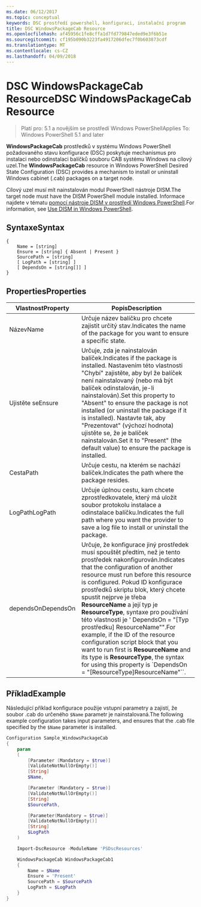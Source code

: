```yaml
---
ms.date: 06/12/2017
ms.topic: conceptual
keywords: DSC prostředí powershell, konfiguraci, instalační program
title: DSC WindowsPackageCab Resource
ms.openlocfilehash: af45956c1fe8cffa1d7fd779847eded9e3f6b51e
ms.sourcegitcommit: cf195b090b3223fa4917206dfec7f0b603873cdf
ms.translationtype: MT
ms.contentlocale: cs-CZ
ms.lasthandoff: 04/09/2018
---
```

# <a name="dsc-windowspackagecab-resource"></a><span data-ttu-id="28a8a-103">DSC WindowsPackageCab Resource</span><span class="sxs-lookup"><span data-stu-id="28a8a-103">DSC WindowsPackageCab Resource</span></span>

> <span data-ttu-id="28a8a-104">Platí pro: 5.1 a novějším se prostředí Windows PowerShell</span><span class="sxs-lookup"><span data-stu-id="28a8a-104">Applies To: Windows PowerShell 5.1 and later</span></span>

<span data-ttu-id="28a8a-105">**WindowsPackageCab** prostředků v systému Windows PowerShell požadovaného stavu konfigurace (DSC) poskytuje mechanismus pro instalaci nebo odinstalaci balíčků souboru CAB systému Windows na cílový uzel.</span><span class="sxs-lookup"><span data-stu-id="28a8a-105">The **WindowsPackageCab** resource in Windows PowerShell Desired State Configuration (DSC) provides a mechanism to install or uninstall Windows cabinet (.cab) packages on a target node.</span></span>

<span data-ttu-id="28a8a-106">Cílový uzel musí mít nainstalován modul PowerShell nástroje DISM.</span><span class="sxs-lookup"><span data-stu-id="28a8a-106">The target node must have the DISM PowerShell module installed.</span></span> <span data-ttu-id="28a8a-107">Informace najdete v tématu [pomocí nástroje DISM v prostředí Windows PowerShell](https://msdn.microsoft.com/en-us/windows/hardware/commercialize/manufacture/desktop/use-dism-in-windows-powershell-s14).</span><span class="sxs-lookup"><span data-stu-id="28a8a-107">For information, see [Use DISM in Windows PowerShell](https://msdn.microsoft.com/en-us/windows/hardware/commercialize/manufacture/desktop/use-dism-in-windows-powershell-s14).</span></span>


## <a name="syntax"></a><span data-ttu-id="28a8a-108">Syntaxe</span><span class="sxs-lookup"><span data-stu-id="28a8a-108">Syntax</span></span>

```
{
    Name = [string]
    Ensure = [string] { Absent | Present }
    SourcePath = [string]
    [ LogPath = [string] ]
    [ DependsOn = [string[]] ]
}
```

## <a name="properties"></a><span data-ttu-id="28a8a-109">Properties</span><span class="sxs-lookup"><span data-stu-id="28a8a-109">Properties</span></span>

|  <span data-ttu-id="28a8a-110">Vlastnost</span><span class="sxs-lookup"><span data-stu-id="28a8a-110">Property</span></span>  |  <span data-ttu-id="28a8a-111">Popis</span><span class="sxs-lookup"><span data-stu-id="28a8a-111">Description</span></span>   |
|---|---|
| <span data-ttu-id="28a8a-112">Název</span><span class="sxs-lookup"><span data-stu-id="28a8a-112">Name</span></span>| <span data-ttu-id="28a8a-113">Určuje název balíčku pro chcete zajistit určitý stav.</span><span class="sxs-lookup"><span data-stu-id="28a8a-113">Indicates the name of the package for you want to ensure a specific state.</span></span>|
| <span data-ttu-id="28a8a-114">Ujistěte se</span><span class="sxs-lookup"><span data-stu-id="28a8a-114">Ensure</span></span>| <span data-ttu-id="28a8a-115">Určuje, zda je nainstalován balíček.</span><span class="sxs-lookup"><span data-stu-id="28a8a-115">Indicates if the package is installed.</span></span> <span data-ttu-id="28a8a-116">Nastavením této vlastnosti "Chybí" zajistěte, aby byl že balíček není nainstalovaný (nebo má být balíček odinstalován, je-li nainstalován).</span><span class="sxs-lookup"><span data-stu-id="28a8a-116">Set this property to "Absent" to ensure the package is not installed (or uninstall the package if it is installed).</span></span> <span data-ttu-id="28a8a-117">Nastavte tak, aby "Prezentovat" (výchozí hodnota) ujistěte se, že je balíček nainstalován.</span><span class="sxs-lookup"><span data-stu-id="28a8a-117">Set it to "Present" (the default value) to ensure the package is installed.</span></span>|
| <span data-ttu-id="28a8a-118">Cesta</span><span class="sxs-lookup"><span data-stu-id="28a8a-118">Path</span></span>| <span data-ttu-id="28a8a-119">Určuje cestu, na kterém se nachází balíček.</span><span class="sxs-lookup"><span data-stu-id="28a8a-119">Indicates the path where the package resides.</span></span>|
| <span data-ttu-id="28a8a-120">LogPath</span><span class="sxs-lookup"><span data-stu-id="28a8a-120">LogPath</span></span>| <span data-ttu-id="28a8a-121">Určuje úplnou cestu, kam chcete zprostředkovatele, který má uložit soubor protokolu instalace a odinstalace balíčku.</span><span class="sxs-lookup"><span data-stu-id="28a8a-121">Indicates the full path where you want the provider to save a log file to install or uninstall the package.</span></span>|
| <span data-ttu-id="28a8a-122">dependsOn</span><span class="sxs-lookup"><span data-stu-id="28a8a-122">DependsOn</span></span> | <span data-ttu-id="28a8a-123">Určuje, že konfigurace jiný prostředek musí spouštět předtím, než je tento prostředek nakonfigurován.</span><span class="sxs-lookup"><span data-stu-id="28a8a-123">Indicates that the configuration of another resource must run before this resource is configured.</span></span> <span data-ttu-id="28a8a-124">Pokud ID konfigurace prostředků skriptu blok, který chcete spustit nejprve je třeba **ResourceName** a její typ je **ResourceType**, syntaxe pro používání této vlastnosti je ' DependsOn = "[Typ prostředku] ResourceName"".</span><span class="sxs-lookup"><span data-stu-id="28a8a-124">For example, if the ID of the resource configuration script block that you want to run first is **ResourceName** and its type is **ResourceType**, the syntax for using this property is \`DependsOn = "[ResourceType]ResourceName"\`\`.</span></span>|

## <a name="example"></a><span data-ttu-id="28a8a-125">Příklad</span><span class="sxs-lookup"><span data-stu-id="28a8a-125">Example</span></span>

<span data-ttu-id="28a8a-126">Následující příklad konfigurace použije vstupní parametry a zajistí, že soubor .cab do určeného `$Name` parametr je nainstalovaná.</span><span class="sxs-lookup"><span data-stu-id="28a8a-126">The following example configuration takes input parameters, and ensures that the .cab file specified by the `$Name` parameter is installed.</span></span>

```powershell
Configuration Sample_WindowsPackageCab
{
    param
    (
        [Parameter (Mandatory = $true)]
        [ValidateNotNullOrEmpty()]
        [String]
        $Name,

        [Parameter (Mandatory = $true)]
        [ValidateNotNullOrEmpty()]
        [String]
        $SourcePath,

        [Parameter(Mandatory = $true)]
        [ValidateNotNullOrEmpty()]
        [String]
        $LogPath
    )

    Import-DscResource -ModuleName 'PSDscResources'

    WindowsPackageCab WindowsPackageCab1
    {
        Name = $Name
        Ensure = 'Present'
        SourcePath = $SourcePath
        LogPath = $LogPath
    }
}
```